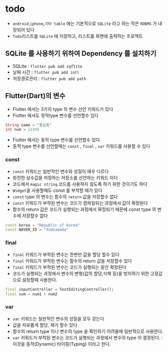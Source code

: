 # todo

- `android`,`iphone`,`기타 table` 에는 기본적으로 `SQLite` 라고 하는 작은 `RDBMS` 가 내장되어 있다
- `Todo`리스트를 `SQLite` 에 저장하고, 리스트를 화면에 출력하는 프로젝트

## SQLite 를 사용하기 위하여 Dependency 를 설치하기

- SQLite : `flutter pub add sqflite`
- 날짜 시간 : `flutter pub add intl`
- 저장경로관리 : `flutter pub add path`

## Flutter(Dart)의 변수

- Flutter 에서는 3가지 type 의 변수 선언 키워드가 있다
- Flutter 에서도 정적type 변수를 선언할수 있다

```dart
String name = "홍길동"
int num = 12345
```

- Flutter 에서는 동적 type 변수를 선언할수 있다
- 동적 type 변수를 선언할때는 `const` , `final` , `var` 키워드를 사용할 수 있다

### const

- `const` 키워드는 일반적인 변수와 성질이 매우 다르다
- 완전한 상수값을 저장하는 저장소를 선언하는 키워드 이다
- 코드에서 `magic string` 코드를 사용하지 않도록 하기 위한 것이기도 하다
- `Widget`을 사용할때도 const 를 부착할 때가 있다
- `const` type 의 변수는 함수의 `return` 값을 저장할수 없다
- `const` 키워드가 부착된 변수는 코드가 컴파일되는 과정에서 값이 확정된다
- 함수의 return 값은 코드가 실행되는 과정에서 확정되기 때문에 const type 의 변수에 저장할수 없다

```dart
const korea = "Republic of korea"
const NAVER_ID = "3sdsadada"
```

### final

- `final` 키워드가 부착된 변수는 한번만 값을 할당 할수 있다
- `final` 키워드가 부착된 변수는 함수의 return 값을 저장할수 있다
- `final` 키워드가 부착된 변수는 코드가 실행되는 동안 확정된다
- 코드가 실행되는 과정에서 변수의 변형(값의 할당,삭제 등)을 방지하기 위한 고정값으로 설정할때 사용한다.

```dart
final inputController = TextEditingController();
final sum = num1 + num2
```

### var

- `var` 키워드는 일반적인 변수의 성질을 모두 갖는다
- 값을 자유롭게 할당, 제거 할수 있다
- 함수의 return type 이나 변수의 type 을 확인하기 어려울때 일반적으로 사용한다.
- `var` 키워드가 부착된 변수는 코드가 실행되는 과정에서 변수의 type 이 결정된다. : 이것을 동적(Dynamic) 타이핑(Typing) 이라고 한다.
